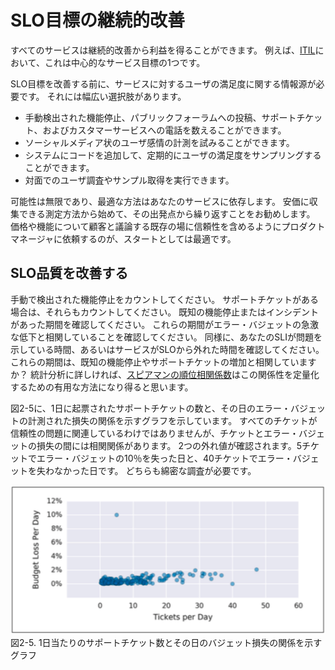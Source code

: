 # SLO目標の継続的改善

すべてのサービスは継続的改善から利益を得ることができます。
例えば、[ITIL](https://en.wikipedia.org/wiki/ITIL)において、これは中心的なサービス目標の1つです。

SLO目標を改善する前に、サービスに対するユーザの満足度に関する情報源が必要です。
それには幅広い選択肢があります。

* 手動検出された機能停止、パブリックフォーラムへの投稿、サポートチケット、およびカスタマーサービスへの電話を数えることができます。
* ソーシャルメディア状のユーザ感情の計測を試みることができます。
* システムにコードを追加して、定期的にユーザの満足度をサンプリングすることができます。
* 対面でのユーザ調査やサンプル取得を実行できます。

可能性は無限であり、最適な方法はあなたのサービスに依存します。
安価に収集できる測定方法から始めて、その出発点から繰り返すことをお勧めします。
価格や機能について顧客と議論する既存の場に信頼性を含めるようにプロダクトマネージャに依頼するのが、スタートとしては最適です。

## SLO品質を改善する

手動で検出された機能停止をカウントしてください。
サポートチケットがある場合は、それらもカウントしてください。
既知の機能停止またはインシデントがあった期間を確認してください。
これらの期間がエラー・バジェットの急激な低下と相関していることを確認してください。
同様に、あなたのSLIが問題を示している時間、あるいはサービスがSLOから外れた時間を確認してください。
これらの期間は、既知の機能停止やサポートチケットの増加と相関していますか？
統計分析に詳しければ、[スピアマンの順位相関係数](http://bit.ly/1RhdJzE)はこの関係性を定量化するための有用な方法になり得ると思います。

図2-5に、1日に起票されたサポートチケットの数と、その日のエラー・バジェットの計測された損失の関係を示すグラフを示しています。
すべてのチケットが信頼性の問題に関連しているわけではありませんが、チケットとエラー・バジェットの損失の間には相関関係があります。
2つの外れ値が確認されます。5チケットでエラー・バジェットの10％を失った日と、40チケットでエラー・バジェットを失わなかった日です。
どちらも綿密な調査が必要です。

![1日当たりのサポートチケット数とその日のバジェット損失の関係を示すグラフ](img/figure_2-5.png)  
図2-5. 1日当たりのサポートチケット数とその日のバジェット損失の関係を示すグラフ
